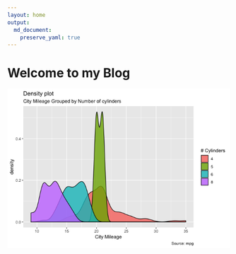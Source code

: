 ```yaml
---
layout: home
output:
  md_document:
    preserve_yaml: true
---
```


Welcome to my Blog
==================

![](index_files/figure-markdown_strict/unnamed-chunk-1-1.png)
